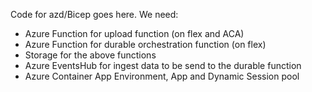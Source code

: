 Code for azd/Bicep goes here. We need:

- Azure Function for upload function (on flex and ACA)
- Azure Function for durable orchestration function (on flex)
- Storage for the above functions
- Azure EventsHub for ingest data to be send to the durable function
- Azure Container App Environment, App and Dynamic Session pool

